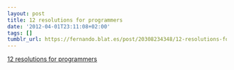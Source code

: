 ```yaml
---
layout: post
title: 12 resolutions for programmers
date: '2012-04-01T23:11:08+02:00'
tags: []
tumblr_url: https://fernando.blat.es/post/20308234348/12-resolutions-for-programmers
---
```

[12 resolutions for programmers](http://matt.might.net/articles/programmers-resolutions/)  
